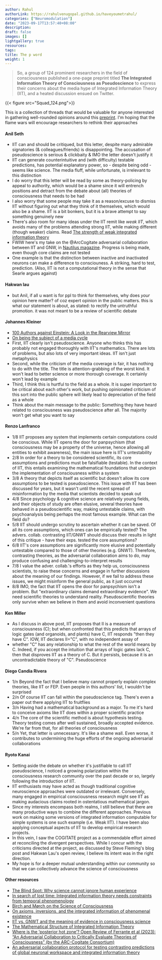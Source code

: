 ```yaml
---
author: Rahul
authorLink: https://rahulvenugopal.github.io/haveyoumetrahul/
categories: ["Neuromodulation"]
date: "2023-09-17T13:57:40+08:00"
description: 
draft: false
images: []
lightgallery: true
resources:
tags:
title: The p word
weight: 1
---
```


> So, a group of 124 prominent researchers in the field of consciousness published a one-page preprint titled **The Integrated Information Theory of Consciousness as Pseudoscience** to express their concerns about the media hype of Integrated Information Theory (IIT), and a heated discussion ensued on Twitter.

{{< figure src="Squad_124.png">}}

This is a collection of threads that would be valuable for anyone interested in gathering well-rounded opinions around this [preprint](https://psyarxiv.com/zsr78/). I'm hoping that the flame wars will encourage researchers to rethink their approaches

#### Anil Seth
- IIT can and should be critiqued, but this letter, despite many admirable signatories (& colleagues/friends) is disappointing. The accusation of pseudoscience is serious & clickbaity & IMO the letter doesn't justify it
-  IIT can generate counterintuitive and (with difficulty) testable predictions, has potential explanatory power, so - despite being odd - seems like science. The media fluff, while unfortunate, is irrelevant to this distinction
- I do worry that this letter will be read by some as theory-policing by appeal to authority, which would be a shame since it will entrench positions and detract from the debate about (all) theories of consciousness that needs to be had
- I also worry that some people may take it as a reason/excuse to dismiss IIT without figuring out what they think of it themselves, which would also be a shame. IIT is a bit bonkers, but it is a brave attempt to say something genuinely new
-  There's also room for many ideas under the IIT remit like *weak IIT*, which avoids many of the problems attending strong IIT, while making different (though weaker) claims. Read [The strength of weak integrated information theory](https://www.sciencedirect.com/science/article/pii/S1364661322000924)
-  FWIW here's my take on the @ArcCogitate adversarial collaboration between IIT and GNW, in [Nautilus magazine](https://nautil.us/finding-the-neural-correlates-to-consciousness-is-still-a-good-bet-352054/). Progress is being made, even though core claims are not tested
- One example is that the distinction between inactive and inactivated neurons can make a difference to consciouness. A striking, hard to test, prediction.  (Also, IIT is not a computational theory in the sense that Searle argues against)

#### Hakwan lau
- but Anil, if all u want is for ppl to think for themselves, why does *your* opinion here matter? of coz expert opinion in the public matters. this is what our statement is about, as stated: to rectify the untruthful promotion. it was not meant to be a review of scientific debate


#### Johannes Kleiner
- [100 Authors against Einstein: A Look in the Rearview Mirror](https://skepticalinquirer.org/2020/11/100-authors-against-einstein-a-look-in-the-rearview-mirror/)
- [On being the subject of a media cycle](https://www.theintrinsicperspective.com/p/what-its-like-to-be-the-subject-of)
- First, IIT clearly isn't pseudoscience. Anyone who thinks this has probably not engaged thoroughly with IIT's mathematics. There are lots of problems, but also lots of very important ideas. IIT isn't just metaphysics
- Second, while the criticism of the media coverage is fair, it has nothing to do with the title. The title is attention-grabbing of the worst kind. It won't lead to better science or more thorough coverage. It certainly won't lead by example
- Third, I think this is hurtful to the field as a whole. It is super important to be critical about each other's work, but pushing opinionated criticism of this sort into the public sphere will likely lead to depreciation of the field as a whole
- Think about the main message to the public: Something they have heard related to consciousness was pseudoscience after all. The majority won't get what you want to say

#### Renzo Lanfranco
- 1/8 IIT proposes any system that implements certain computations could be conscious. While IIT opens the door for panpsychism (that consciousness may be a property of the universe, hence allowing all entities to exhibit awareness), the main issue here is IIT's untestability
- 2/8 In order for a theory to be considered scientific, its core assumptions and predictions must be falsifiable (testable). In the context of IIT, this entails examining the mathematical foundations that underpin the implementation of consciousness within a system
- 3/8 A theory that depicts itself as scientific but doesn't allow its core assumptions to be tested is pseudoscience. This issue with IIT has been discussed for years, but it wasn't until the recent spread of misinformation by the media that scientists decided to speak out
- 4/8 Since psychology & cognitive science are relatively young fields, and their objects of study are often elusive, several theories have behaved in a pseudoscientific way, making untestable claims, with psychoanalysis being perhaps the most famous example. What can the field do?
- 5/8 IIT should undergo scrutiny to ascertain whether it can be saved. Of all its core assumptions, which ones can be empirically tested? The advers. collab. contrasting IIT/GNWT should discuss their results in light of this critique - have their exps. tested the core assumptions?
- 6/8 IIT's core assumptions are significantly more elusive and potentially untestable compared to those of other theories (e.g. GNWT). Therefore, contrasting theories, as the adversarial collaboration aims to do, may produce confusing and challenging-to-interpret results
- 7/8 I value the adver. collab.'s efforts as they help us, consciousness scientists, to raise these concerns and engage in further discussions about the meaning of our findings. However, if we fail to address these issues, we might misinform the general public, as it just occurred
- 8/8 IMO, the fact that IIT opens the door for panpsychism isn't a problem. But "extraordinary claims demand extraordinary evidence". We need scientific theories to understand reality. Pseudoscientific theories only survive when we believe in them and avoid inconvenient questions

#### Ken Miller
- As I discuss in above post, IIT proposes that II is a measure of consciousness (C); but when confronted that this predicts that arrays of logic gates (and organoids, and plants) have C, IIT responds "then they have C". IOW, IIT declares II="C", with no independent assay of
- whether "C" has any relationship to what the rest of the world means by C. Indeed, if you accept the intuition that arrays of logic gates lack C, then that disproves IIT as a theory of C. But it persists, because it is an uncontradictable theory of "C". Pseudoscience

#### Diego Candia Rivera
- 1/n Beyond the fact that I believe many cannot properly explain complex theories, like IIT or FEP. Even people in this authors' list, I wouldn't be surprised
- 2/n Of course IIT can fall within the pseudoscience tag. There's even a paper out there applying IIT to fruitflies
- 3/n Having had a mathematical background as a major. To me it's hard to conceive axioms like IIT does within a proper scientific practice
- 4/n The core of the scientific method is about hypothesis testing. Theory testing comes after well sustained, broadly accepted evidence. We're far from that, for all theories of consciousness
- 5/n Yet, that letter is unnecessary. It's like a shame wall. Even worse, it contributes to undermining the huge efforts of the ongoing adversarial collaborations

#### Ryoto Kanai
- Setting aside the debate on whether it's justifiable to call IIT pseudoscience, I noticed a growing polarization within the consciousness research community over the past decade or so, largely following the introduction of IIT.  
- IIT enthusiasts may have acted as though traditional cognitive neuroscience approaches were outdated or irrelevant. Conversely, many engaged in empirical consciousness research might see IIT as making audacious claims rooted in ostentatious mathematical jargon.  
- Since my interests encompass both realms, I still believe that there are many productive ways to combine the different approaches. Previous work on making some versions of integrated information computable for simple systems is one such example (i.e. Weak IIT). I have been also applying conceptual aspects of IIT to develop empirical research projects.  
- In this vein, I saw the COGITATE project as a commendable effort aimed at reconciling the divergent perspectives. While I concur with the criticisms directed at the project, as discussed by Steve Fleming's blog post and Hakwan Lau's open review, I believe its intent was in the right direction.  
- My hope is for a deeper mutual understanding within our community so that we can collectively advance the science of consciousness

#### Other resources
- [The Blind Spot: Why science cannot ignore human experience](https://www.penguinrandomhouse.com/books/739505/the-blind-spot-by-adam-frank-marcelo-gleiser-and-evan-thompson/9780262048804)
- [ In search of lost time: Integrated information theory needs constraints from temporal phenomenology](https://philosophymindscience.org/index.php/phimisci/article/view/9438)
- [Birch and Mørch on the Science of Consciousness](https://philosophyofbrains.com/category/consciousness/birch-and-morch-on-the-science-of-consciousness)
- [On axioms, inversions, and the integrated information of phenomenal existence](https://www.consciousnessrealist.com/guest/axioms)
- [IIT vs. GNWT and the meaning of evidence in consciousness science](https://elusiveself.wordpress.com/2023/09/09/iit-vs-gnwt-and-the-meaning-of-evidence-in-consciousness-science/)
- [The Mathematical Structure of Integrated Information Theory](https://www.frontiersin.org/articles/10.3389/fams.2020.602973/full)
- [Where is the ‘posterior hot zone’? Open Review of Ferrante et al (2023): “An Adversarial Collaboration to Critically Evaluate Theories of Consciousness” (by the ARC-Cogitate Consortium)](https://psyarxiv.com/93ufe/)
- [An adversarial collaboration protocol for testing contrasting predictions of global neuronal workspace and integrated information theory](https://journals.plos.org/plosone/article?id=10.1371/journal.pone.0268577)
